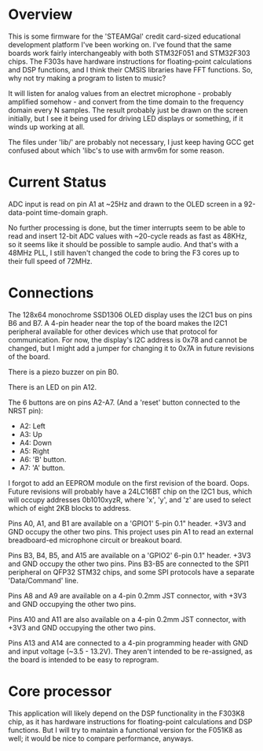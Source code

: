 # Overview

This is some firmware for the 'STEAMGal' credit card-sized educational development platform I've been working on. I've found that the same boards work fairly interchangeably with both STM32F051 and STM32F303 chips. The F303s have hardware instructions for floating-point calculations and DSP functions, and I think their CMSIS libraries have FFT functions. So, why not try making a program to listen to music?

It will listen for analog values from an electret microphone - probably amplified somehow - and convert from the time domain to the frequency domain every N samples. The result probably just be drawn on the screen initially, but I see it being used for driving LED displays or something, if it winds up working at all.

The files under 'lib/' are probably not necessary, I just keep having GCC get confused about which 'libc's to use with armv6m for some reason.

# Current Status

ADC input is read on pin A1 at ~25Hz and drawn to the OLED screen in a 92-data-point time-domain graph.

No further processing is done, but the timer interrupts seem to be able to read and insert 12-bit ADC values with ~20-cycle reads as fast as 48KHz, so it seems like it should be possible to sample audio. And that's with a 48MHz PLL, I still haven't changed the code to bring the F3 cores up to their full speed of 72MHz.

# Connections

The 128x64 monochrome SSD1306 OLED display uses the I2C1 bus on pins B6 and B7. A 4-pin header near the top of the board makes the I2C1 peripheral available for other devices which use that protocol for communication. For now, the display's I2C address is 0x78 and cannot be changed, but I might add a jumper for changing it to 0x7A in future revisions of the board.

There is a piezo buzzer on pin B0.

There is an LED on pin A12.

The 6 buttons are on pins A2-A7. (And a 'reset' button connected to the NRST pin):

* A2: Left
* A3: Up
* A4: Down
* A5: Right
* A6: 'B' button.
* A7: 'A' button.

I forgot to add an EEPROM module on the first revision of the board. Oops. Future revisions will probably have a 24LC16BT chip on the I2C1 bus, which will occupy addresses 0b1010xyzR, where 'x', 'y', and 'z' are used to select which of eight 2KB blocks to address.

Pins A0, A1, and B1 are available on a 'GPIO1' 5-pin 0.1" header. +3V3 and GND occupy the other two pins. This project uses pin A1 to read an external breadboard-ed microphone circuit or breakout board.

Pins B3, B4, B5, and A15 are available on a 'GPIO2' 6-pin 0.1" header. +3V3 and GND occupy the other two pins. Pins B3-B5 are connected to the SPI1 peripheral on QFP32 STM32 chips, and some SPI protocols have a separate 'Data/Command' line.

Pins A8 and A9 are available on a 4-pin 0.2mm JST connector, with +3V3 and GND occupying the other two pins.

Pins A10 and A11 are also available on a 4-pin 0.2mm JST connector, with +3V3 and GND occupying the other two pins.

Pins A13 and A14 are connected to a 4-pin programming header with GND and input voltage (~3.5 - 13.2V). They aren't intended to be re-assigned, as the board is intended to be easy to reprogram.

# Core processor

This application will likely depend on the DSP functionality in the F303K8 chip, as it has hardware instructions for floating-point calculations and DSP functions. But I will try to maintain a functional version for the F051K8 as well; it would be nice to compare performance, anyways.
